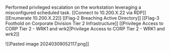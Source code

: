 
Performed privileged escalation on the workstation leveraging a misconfigured scheduled task.
[[Connect to 10.200.X.22 via RDP]]
[[Enumerate 10.200.X.22]]
[[Flag-2 Breaching Active Directory]]
[[Flag-3 Foothold on Corporate Division Tier 2 Infrastructure]]
[[Privilege Access to CORP Tier 2 - WRK1 and wrk2|Privilege Access to CORP Tier 2 - WRK1 and wrk2]]


![[Pasted image 20240309052117.png]]



